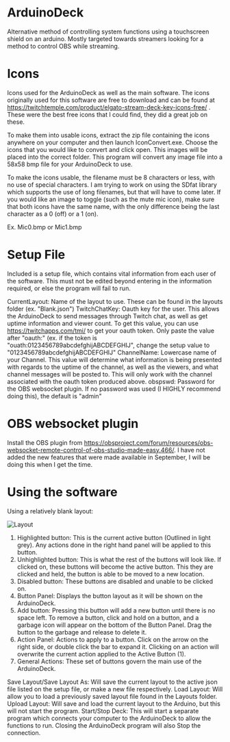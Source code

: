# ArduinoDeck
Alternative method of controlling system functions using a touchscreen shield on an arduino. Mostly targeted towards streamers looking for a method to control OBS while streaming.

# Icons

Icons used for the ArduinoDeck as well as the main software. The icons originally used for this software are free to download and can be found at https://twitchtemple.com/product/elgato-stream-deck-key-icons-free/ . These were the best free icons that I could find, they did a great job on these.

To make them into usable icons, extract the zip file containing the icons anywhere on your computer and then launch IconConvert.exe. Choose the icons that you would like to convert and click open. This images will be placed into the correct folder. This program will convert any image file into a 58x58 bmp file for your ArduinoDeck to use.

To make the icons usable, the filename must be 8 characters or less, with no use of special characters. I am trying to work on using the SDfat library which supports the use of long filenames, but that will have to come later. If you would like an image to toggle (such as the mute mic icon), make sure that both icons have the same name, with the only difference being the last character as a 0 (off) or a 1 (on).

Ex. Mic0.bmp or Mic1.bmp

# Setup File

Included is a setup file, which contains vital information from each user of the software. This must not be edited beyond entering in the information required, or else the program will fail to run.

CurrentLayout: Name of the layout to use. These can be found in the layouts folder (ex. "Blank.json")
TwitchChatKey: Oauth key for the user. This allows the ArduinoDeck to send messages through Twitch chat, as well as get uptime information and viewer count. To get this value, you can use https://twitchapps.com/tmi/ to get your oauth token. Only paste the value after "oauth:" (ex. if the token is "ouath:0123456789abcdefghijABCDEFGHIJ", change the setup value to "0123456789abcdefghijABCDEFGHIJ"
ChannelName: Lowercase name of your Channel. This value will determine what information is being presented with regards to the uptime of the channel, as well as the viewers, and what channel messages will be posted to. This will only work with the channel associated with the oauth token produced above.
obspswd: Password for the OBS websocket plugin. If no password was used (I HIGHLY recommend doing this), the default is "admin"

# OBS websocket plugin

Install the OBS plugin from https://obsproject.com/forum/resources/obs-websocket-remote-control-of-obs-studio-made-easy.466/. I have not added the new features that were made available in September, I will be doing this when I get the time.

# Using the software

Using a relatively blank layout:

![Layout](https://github.com/MikeJewski/ArduinoDeck/edit/master/ArduinoDeckLayout.png?raw=true)

1. Highlighted button: This is the current active button (Outlined in light grey). Any actions done in the right hand panel will be applied to this button.
2. Unhighlighted button: This is what the rest of the buttons will look like. If clicked on, these buttons will become the active button. This they are clicked and held, the button is able to be moved to a new location.
3. Disabled button: These buttons are disabled and unable to be clicked on.
4. Button Panel: Displays the button layout as it will be shown on the ArduinoDeck.
5. Add button: Pressing this button will add a new button until there is no space left. To remove a button, click and hold on a button, and a garbage icon will appear on the bottom of the Button Panel. Drag the button to the garbage and release to delete it.
6. Action Panel: Actions to apply to a button. Click on the arrow on the right side, or double click the bar to expand it. Clicking on an action will overwrite the current action applied to the Active Button (1). 
7. General Actions: These set of buttons govern the main use of the ArduinoDeck. 

Save Layout/Save Layout As: Will save the current layout to the active json file listed on the setup file, or make a new file respectively. 
Load Layout: Will allow you to load a previously saved layout file found in the Layouts folder. 
Upload Layout: Will save and load the current layout to the Arduino, but this will not start the program. 
Start/Stop Deck: This will start a separate program which connects your computer to the ArduinoDeck to allow the functions to run. Closing the ArduinoDeck program will also Stop the connection. 
